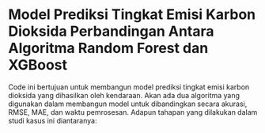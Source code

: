 # Model Prediksi Tingkat Emisi Karbon Dioksida Perbandingan Antara Algoritma Random Forest dan XGBoost

Code ini bertujuan untuk membangun model prediksi tingkat emisi karbon dioksida yang dihasilkan oleh kendaraan. Akan ada dua algoritma yang digunakan dalam membangun model untuk dibandingkan secara akurasi, RMSE, MAE, dan waktu pemrosesan. Adapun tahapan yang dilakukan dalam studi kasus ini diantaranya:
